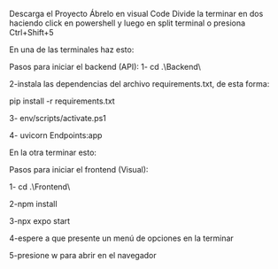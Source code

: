 Descarga el Proyecto 
Ábrelo en visual Code
Divide la terminar en dos haciendo click en powershell y luego en split terminal o presiona Ctrl+Shift+5

En una de las terminales haz esto:

Pasos para iniciar el backend (API):
1- cd .\Backend\

2-instala las dependencias del archivo requirements.txt, de esta forma:

pip install -r requirements.txt

3- env/scripts/activate.ps1

4- uvicorn Endpoints:app

En la otra terminar esto:

Pasos para iniciar el frontend (Visual):

1- cd .\Frontend\

2-npm install

3-npx expo start

4-espere a que presente un menú de opciones en la terminar

5-presione w para abrir en el navegador
